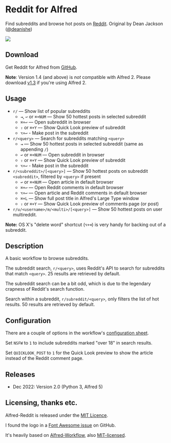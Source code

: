 
Reddit for Alfred
=================

Find subreddits and browse hot posts on [Reddit][reddit].
Original by Dean Jackson ([@deanishe](https://github.com/deanishe))


![][demo]


Download
--------

Get Reddit for Alfred from [GitHub][gh-releases].

**Note**: Version 1.4 (and above) is *not* compatible with Alfred 2. Please download [v1.3][v13] if you're using Alfred 2.


Usage
-----

- `r/` — Show list of popular subreddits
	- `⇥`, `↩` or `⌘+NUM` — Show 50 hottest posts in selected subreddit
	- `⌘+↩` — Open subreddit in browser
	- `⇧` or `⌘+Y` — Show Quick Look preview of subreddit
    - `⌥+↩` - Make post in the subreddit
- `r/<query>` — Search for subreddits matching `<query>`
    - `⇥` — Show 50 hottest posts in selected subreddit (same as appending `/`)
    - `↩` or `⌘+NUM` — Open subreddit in browser
    - `⇧` or `⌘+Y` — Show Quick Look preview of subreddit
    - `⌥+↩` - Make post in the subreddit
- `r/<subreddit>/[<query>]` — Show 50 hottest posts on subreddit `<subreddit>`, filtered by `<query>` if present
    - `↩` or `⌘+NUM` — Open article in default browser
    - `⌘+↩` — Open Reddit comments in default browser
    - `⌥+↩` — Open article and Reddit comments in default browser
    - `⌘+L` — Show full post title in Alfred's Large Type window
    - `⇧` or `⌘+Y` — Show Quick Look preview of comments page (or post)
- `r/u/<username>/m/<multi>/[<query>]` — Show 50 hottest posts on user multireddit.

**Note:** OS X's "delete word" shortcut (`⌥+⌫`) is very handy for backing out of a subreddit.


Description
-----------

A basic workflow to browse subreddits.

The subreddit search, `r/<query>`, uses Reddit's API to search for subreddits that match `<query>`. 25 results are retrieved by default.

The subreddit search can be a bit odd, which is due to the legendary crapness of Reddit's search function.

Search within a subreddit, `r/subreddit/<query>`, only filters the list of hot results. 50 results are retrieved by default.


Configuration
-------------

There are a couple of options in the workflow's [configuration sheet][config-sheet].

Set `NSFW` to `1` to include subreddits marked "over 18" in search results.

Set `QUICKLOOK_POST` to `1` for the Quick Look preview to show the article instead of the Reddit comment page.


Releases
----------------------
- Dec 2022: Version 2.0 (Python 3, Alfred 5)




Licensing, thanks etc.
----------------------

Alfred-Reddit is released under the [MIT Licence][mit].

I found the logo in a [Font Awesome issue][logo-source] on GitHub.

It's heavily based on [Alfred-Workflow][alfred-workflow], also [MIT-licensed][mit].


[reddit]: http://www.reddit.com
[mit]: http://opensource.org/licenses/MIT
[alfred-workflow]: http://www.deanishe.net/alfred-workflow/
[logo-source]: https://github.com/FortAwesome/Font-Awesome/issues/372
[gh-releases]: https://github.com/giovannicoppola/alfred-reddit/releases
[demo]: demo.gif
[v13]: https://github.com/deanishe/alfred-reddit/releases/tag/v1.3
[config-sheet]: https://www.alfredapp.com/help/workflows/workflow-configuration
